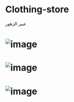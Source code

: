 # Clothing-store
عبير الزهور 

# ![image](https://user-images.githubusercontent.com/100274105/213746163-b4756318-d137-4580-a3b2-7ddf7cb9265a.png)

# ![image](https://user-images.githubusercontent.com/100274105/213746423-bdafa880-70f7-4e45-8b5c-830de623af0f.png)

# ![image](https://user-images.githubusercontent.com/100274105/213746591-68099d67-ab10-4d0b-99e8-c9d9c93cfc20.png)